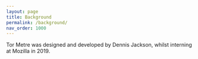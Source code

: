 ```yaml
---
layout: page
title: Background
permalink: /background/
nav_order: 1000
---
```


Tor Metre was designed and developed by Dennis Jackson, whilst interning at Mozilla in 2019. 

